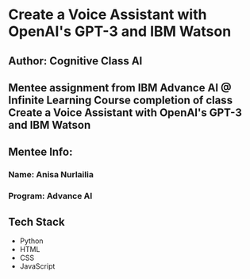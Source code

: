 
# Create a Voice Assistant with OpenAI's GPT-3 and IBM Watson

## Author: Cognitive Class AI

## Mentee assignment from IBM Advance AI @ Infinite Learning Course completion of class Create a Voice Assistant with OpenAI's GPT-3 and IBM Watson

## Mentee Info: 
### Name: Anisa Nurlailia
### Program: Advance AI

## Tech Stack
* Python
* HTML
* CSS
* JavaScript
